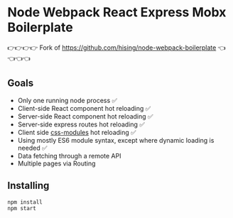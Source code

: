 # Node Webpack React Express Mobx Boilerplate

👉👉👉👉 Fork of https://github.com/hising/node-webpack-boilerplate 👈👈👈👈

## Goals

  * Only one running node process ✅
  * Client-side React component hot reloading ✅
  * Server-side React component hot reloading ✅
  * Server-side express routes hot reloading ✅
  * Client side [css-modules](https://github.com/css-modules/css-modules) hot reloading ✅
  * Using mostly ES6 module syntax, except where dynamic loading is needed ✅
  * Data fetching through a remote API
  * Multiple pages via Routing

## Installing

```
npm install
npm start
```

